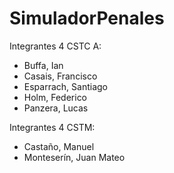 # SimuladorPenales
Integrantes 4 CSTC A:
- Buffa, Ian
- Casais, Francisco
- Esparrach, Santiago
- Holm, Federico
- Panzera, Lucas

Integrantes 4 CSTM:
- Castaño, Manuel
- Monteserín, Juan Mateo
